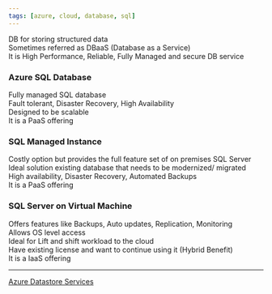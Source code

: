 ```yaml
---
tags: [azure, cloud, database, sql]
---
```


DB for storing structured data  
Sometimes referred as DBaaS (Database as a Service)  
It is High Performance, Reliable, Fully Managed and secure DB service

### Azure SQL Database

Fully managed SQL database  
Fault tolerant, Disaster Recovery, High Availability  
Designed to be scalable  
It is a PaaS offering

### SQL Managed Instance

Costly option but provides the full feature set of on premises SQL Server  
Ideal solution existing database that needs to be modernized/ migrated  
High availability, Disaster Recovery, Automated Backups  
It is a PaaS offering

### SQL Server on Virtual Machine

Offers  features like Backups, Auto updates, Replication, Monitoring  
Allows OS level access  
Ideal for Lift and shift workload to the cloud  
Have existing license and want to continue using it (Hybrid Benefit)  
It is a IaaS offering

---

[Azure Datastore Services](../Azure%20Datastore%20Services.md)
